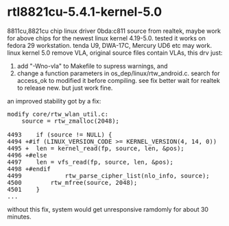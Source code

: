# rtl8821cu-5.4.1-kernel-5.0
8811cu,8821cu chip linux driver 0bda:c811
source from realtek, maybe work for above chips for the newest linux kernel 4.19-5.0. 
tested it works on fedora 29 workstation.
tenda U9, DWA-17C, Mercury UD6 etc may work.
linux kernel 5.0 remove VLA, original source files contain VLAs, this drv just:
1) add "-Wno-vla" to Makefile to supress warnings, and 
2) change a function parameters in os_dep/linux/rtw_android.c. search for access_ok to modified it before compiling. see fix
better wait for realtek to release new. but just work fine.

an improved stability got by a fix:
<pre>
modify core/rtw_wlan_util.c:
	source = rtw_zmalloc(2048);

4493	if (source != NULL) {
4494 +#if (LINUX_VERSION_CODE >= KERNEL_VERSION(4, 14, 0))
4495 +	len = kernel_read(fp, source, len, &pos);
4496 +#else
4497	len = vfs_read(fp, source, len, &pos);
4498 +#endif
4499        	rtw_parse_cipher_list(nlo_info, source);
4500		rtw_mfree(source, 2048);
4501	}
...
</pre>

without this fix, system would get unresponsive ramdomly for about 30 minutes. 
